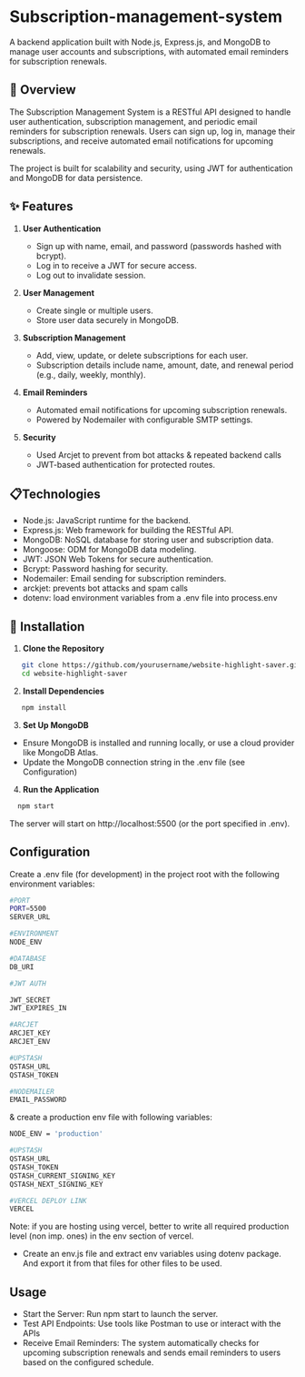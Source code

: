# Subscription-management-system
A backend application built with Node.js, Express.js, and MongoDB to manage user accounts and subscriptions, with automated email reminders for subscription renewals.

## 📖 Overview
The Subscription Management System is a RESTful API designed to handle user authentication, subscription management, and periodic email reminders for subscription renewals. Users can sign up, log in, manage their subscriptions, and receive automated email notifications for upcoming renewals. 

The project is built for scalability and security, using JWT for authentication and MongoDB for data persistence.

## ✨ Features
1. **User Authentication**
     - Sign up with name, email, and password (passwords hashed with bcrypt).
     - Log in to receive a JWT for secure access.
     - Log out to invalidate session.
       
2. **User Management**
     - Create single or multiple users.
     - Store user data securely in MongoDB.
       
3. **Subscription Management**
     - Add, view, update, or delete subscriptions for each user.
     - Subscription details include name, amount, date, and renewal period (e.g., daily, weekly, monthly).
       
4. **Email Reminders**
     - Automated email notifications for upcoming subscription renewals.
     - Powered by Nodemailer with configurable SMTP settings.

5. **Security**
     - Used Arcjet to prevent from bot attacks & repeated backend calls
     - JWT-based authentication for protected routes.
  
## 📋Technologies
  - Node.js: JavaScript runtime for the backend.
  - Express.js: Web framework for building the RESTful API.
  - MongoDB: NoSQL database for storing user and subscription data.
  - Mongoose: ODM for MongoDB data modeling.
  - JWT: JSON Web Tokens for secure authentication.
  - Bcrypt: Password hashing for security.
  - Nodemailer: Email sending for subscription reminders.
  - arckjet: prevents bot attacks and spam calls
  - dotenv: load environment variables from a .env file into process.env 

## 🚀 Installation
1. **Clone the Repository**
```bash
   git clone https://github.com/yourusername/website-highlight-saver.git
   cd website-highlight-saver
   ```
2. **Install Dependencies**
```bash
   npm install
   ```
3. **Set Up MongoDB**
  - Ensure MongoDB is installed and running locally, or use a cloud provider like MongoDB Atlas.
  - Update the MongoDB connection string in the .env file (see Configuration)
    
4. **Run the Application**
```bash
  npm start
   ```
The server will start on http://localhost:5500 (or the port specified in .env).

## Configuration
Create a .env file (for development) in the project root with the following environment variables:
```bash
#PORT
PORT=5500
SERVER_URL

#ENVIRONMENT
NODE_ENV

#DATABASE
DB_URI

#JWT AUTH

JWT_SECRET
JWT_EXPIRES_IN

#ARCJET
ARCJET_KEY
ARCJET_ENV

#UPSTASH
QSTASH_URL
QSTASH_TOKEN

#NODEMAILER
EMAIL_PASSWORD
  ```

& create a production env file with following variables:
```bash
NODE_ENV = 'production'

#UPSTASH
QSTASH_URL
QSTASH_TOKEN
QSTASH_CURRENT_SIGNING_KEY
QSTASH_NEXT_SIGNING_KEY

#VERCEL DEPLOY LINK
VERCEL
   ```
Note: if you are hosting using vercel, better to write all required production level (non imp. ones) in the env section of vercel.

   - Create an env.js file and extract env variables using dotenv package. And export it from that files for other files to be used.

## Usage
   - Start the Server: Run npm start to launch the server.
   - Test API Endpoints: Use tools like Postman to use or interact with the APIs
   - Receive Email Reminders: The system automatically checks for upcoming subscription renewals and sends email reminders to users based on the configured schedule.
